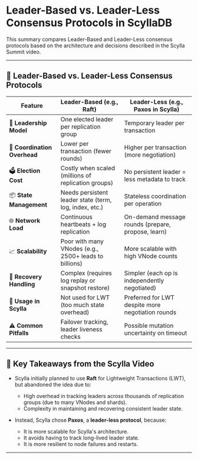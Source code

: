 # Leader-Based vs. Leader-Less Consensus Protocols in ScyllaDB

This summary compares Leader-Based and Leader-Less consensus protocols based on the architecture and decisions described in the Scylla Summit video.

---

## 🔄 Leader-Based vs. Leader-Less Consensus Protocols

| Feature                        | **Leader-Based (e.g., Raft)**                            | **Leader-Less (e.g., Paxos in Scylla)**                  |
|-------------------------------|----------------------------------------------------------|----------------------------------------------------------|
| 🧠 **Leadership Model**        | One elected leader per replication group                | Temporary leader per transaction                         |
| 🔁 **Coordination Overhead**   | Lower per transaction (fewer rounds)                    | Higher per transaction (more negotiation)               |
| 🗳️ **Election Cost**          | Costly when scaled (millions of replication groups)     | No persistent leader = less metadata to track           |
| 📦 **State Management**       | Needs persistent leader state (term, log, index, etc.)  | Stateless coordination per operation                    |
| 🌐 **Network Load**           | Continuous heartbeats + log replication                 | On-demand message rounds (prepare, propose, learn)      |
| 📈 **Scalability**            | Poor with many VNodes (e.g., 2500+ leads to billions)   | More scalable with high VNode counts                    |
| 🔄 **Recovery Handling**      | Complex (requires log replay or snapshot restore)       | Simpler (each op is independently negotiated)           |
| 🧩 **Usage in Scylla**        | Not used for LWT (too much state overhead)              | Preferred for LWT despite more negotiation rounds       |
| ⚠️ **Common Pitfalls**        | Failover tracking, leader liveness checks               | Possible mutation uncertainty on timeout                |

---

## 📝 Key Takeaways from the Scylla Video

- Scylla initially planned to use **Raft** for Lightweight Transactions (LWT), but abandoned the idea due to:
  - High overhead in tracking leaders across thousands of replication groups (due to many VNodes and shards).
  - Complexity in maintaining and recovering consistent leader state.

- Instead, Scylla chose **Paxos**, a **leader-less protocol**, because:
  - It is more scalable for Scylla's architecture.
  - It avoids having to track long-lived leader state.
  - It is more resilient to node failures and restarts.

---
